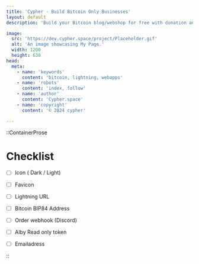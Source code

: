 ```yaml
---
title: 'Cypher - Build Bitcoin Only Businesses'
layout: default
description: 'Build your Bitcoin blog/webshop for free with donation and checkout tools.'

image:
  src: 'https://dev.cypher.space/project/Placeholder.gif'
  alt: 'An image showcasing My Page.'
  width: 1200
  height: 630
head:
  meta:
    - name: 'keywords'
      content: 'bitcoin, lightning, webapps'
    - name: 'robots'
      content: 'index, follow'
    - name: 'author'
      content: 'Cypher.space'
    - name: 'copyright'
      content: '© 2024 cypher'

---
```




::ContainerProse
# Checklist

- [ ] Icon ( Dark / Light)
- [ ] Favicon
- [ ] Lightning URL
- [ ] Bitcoin BIP84 Address
- [ ] Order webhook (Discord)
- [ ] Alby Read only token
- [ ] Emailadress


::
